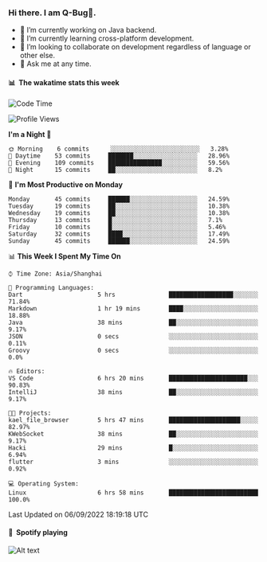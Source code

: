 ### Hi there. I am Q-Bug🐞.

- 🔭 I’m currently working on Java backend.
- 🌱 I’m currently learning cross-platform development.
- 👯 I’m looking to collaborate on development regardless of language or other else.
- 💬 Ask me at any time.

#### 📊 &nbsp;**The wakatime stats this week**  
<!--START_SECTION:waka-->
![Code Time](http://img.shields.io/badge/Code%20Time-18%20hrs%2044%20mins-blue)

![Profile Views](http://img.shields.io/badge/Profile%20Views-1-blue)

**I'm a Night 🦉** 

```text
🌞 Morning    6 commits      ░░░░░░░░░░░░░░░░░░░░░░░░░   3.28% 
🌆 Daytime    53 commits     ███████░░░░░░░░░░░░░░░░░░   28.96% 
🌃 Evening    109 commits    ███████████████░░░░░░░░░░   59.56% 
🌙 Night      15 commits     ██░░░░░░░░░░░░░░░░░░░░░░░   8.2%

```
📅 **I'm Most Productive on Monday** 

```text
Monday       45 commits     ██████░░░░░░░░░░░░░░░░░░░   24.59% 
Tuesday      19 commits     ██░░░░░░░░░░░░░░░░░░░░░░░   10.38% 
Wednesday    19 commits     ██░░░░░░░░░░░░░░░░░░░░░░░   10.38% 
Thursday     13 commits     █░░░░░░░░░░░░░░░░░░░░░░░░   7.1% 
Friday       10 commits     █░░░░░░░░░░░░░░░░░░░░░░░░   5.46% 
Saturday     32 commits     ████░░░░░░░░░░░░░░░░░░░░░   17.49% 
Sunday       45 commits     ██████░░░░░░░░░░░░░░░░░░░   24.59%

```


📊 **This Week I Spent My Time On** 

```text
⌚︎ Time Zone: Asia/Shanghai

💬 Programming Languages: 
Dart                     5 hrs               ██████████████████░░░░░░░   71.84% 
Markdown                 1 hr 19 mins        ████░░░░░░░░░░░░░░░░░░░░░   18.88% 
Java                     38 mins             ██░░░░░░░░░░░░░░░░░░░░░░░   9.17% 
JSON                     0 secs              ░░░░░░░░░░░░░░░░░░░░░░░░░   0.11% 
Groovy                   0 secs              ░░░░░░░░░░░░░░░░░░░░░░░░░   0.0%

🔥 Editors: 
VS Code                  6 hrs 20 mins       ██████████████████████░░░   90.83% 
IntelliJ                 38 mins             ██░░░░░░░░░░░░░░░░░░░░░░░   9.17%

🐱‍💻 Projects: 
kael_file_browser        5 hrs 47 mins       ████████████████████░░░░░   82.97% 
KWebSocket               38 mins             ██░░░░░░░░░░░░░░░░░░░░░░░   9.17% 
Hacki                    29 mins             █░░░░░░░░░░░░░░░░░░░░░░░░   6.94% 
flutter                  3 mins              ░░░░░░░░░░░░░░░░░░░░░░░░░   0.92%

💻 Operating System: 
Linux                    6 hrs 58 mins       █████████████████████████   100.0%

```


 Last Updated on 06/09/2022 18:19:18 UTC
<!--END_SECTION:waka-->

#### 🎵 &nbsp;**Spotify playing**  
![Alt text](https://spotify-recently-played-readme.vercel.app/api?user=e5y1o4x7kdt9kf2blu4wvmb4s&unique={true|1|on|yes})

